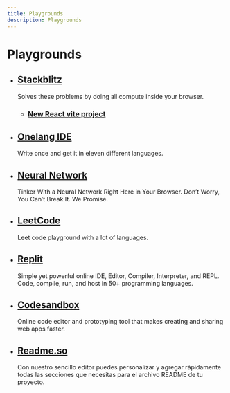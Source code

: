 ```yaml
---
title: Playgrounds
description: Playgrounds
---
```


# Playgrounds

- ## [Stackblitz](https://stackblitz.com/)
  Solves these problems by doing all compute inside your browser.
  - ### [New React vite project](https://vite.new/react)

- ## [Onelang IDE](https://ide.onelang.io/)
  Write once and get it in eleven different languages.

- ## [Neural Network](https://playground.tensorflow.org)
  Tinker With a Neural Network Right Here in Your Browser. Don’t Worry, You Can’t Break It. We Promise.

- ## [LeetCode](https://leetcode.com/playground/new/empty)
  Leet code playground with a lot of languages.

- ## [Replit](https://replit.com)
  Simple yet powerful online IDE, Editor, Compiler, Interpreter, and REPL. Code, compile, run, and host in 50+ programming languages.

- ## [Codesandbox](https://codesandbox.io/s/)
  Online code editor and prototyping tool that makes creating and sharing web apps faster.
- ## [Readme.so](https://readme.so/es)
	Con nuestro sencillo editor puedes personalizar y agregar rápidamente todas las secciones que necesitas para el archivo README de tu proyecto.
